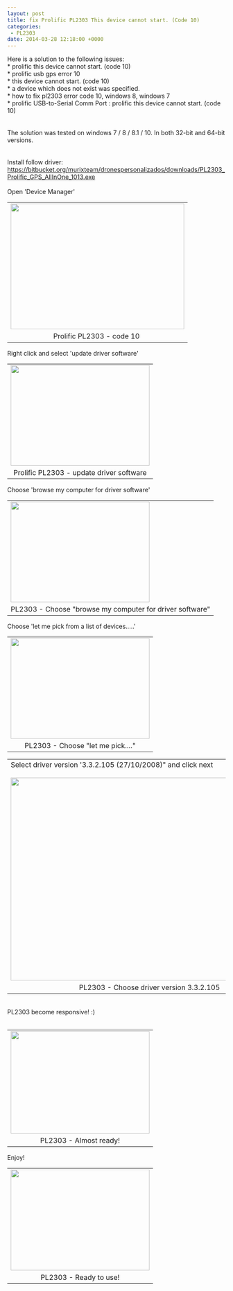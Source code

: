 ```yaml
---
layout: post
title: fix Prolific PL2303 This device cannot start. (Code 10) 
categories:
 - PL2303
date: 2014-03-28 12:18:00 +0000
---
```


<div dir="ltr" style="text-align: left;" trbidi="on">
Here is a solution to the following issues:<br/>
* prolific this device cannot start. (code 10)<br/>
* prolific usb gps error 10<br/>
<div>
* this device cannot start. (code 10)</div>
<div>
* a device which does not exist was specified.</div>
<div>
* how to fix pl2303 error code 10, windows 8, windows 7<br/>
*&nbsp;prolific USB-to-Serial Comm Port : prolific this device cannot start. (code 10)<br/>
<br/></div>
<div>
<br/></div>
The solution was tested&nbsp;on windows 7 / 8 / 8.1 / 10. In both 32-bit and 64-bit versions.<br/>
<br/>
<br/>
Install follow driver:<br/>
<a href="https://bitbucket.org/murixteam/dronespersonalizados/downloads/PL2303_Prolific_GPS_AllInOne_1013.exe">https://bitbucket.org/murixteam/dronespersonalizados/downloads/PL2303_Prolific_GPS_AllInOne_1013.exe</a><br/>
<div>
<br/></div>
Open 'Device Manager'<br/>
<table align="center" cellpadding="0" cellspacing="0" class="tr-caption-container" style="margin-left: auto; margin-right: auto; text-align: center;"><tbody>
<tr><td style="text-align: center;"><a href="http://1.bp.blogspot.com/-1m_rjleqN1E/UzVkgHfZ7jI/AAAAAAAApvw/_hfdy6Xp70g/s1600/pl2303-error-code-10.JPG" imageanchor="1" style="margin-left: auto; margin-right: auto;"><img border="0" height="290" src="https://1.bp.blogspot.com/-1m_rjleqN1E/UzVkgHfZ7jI/AAAAAAAApvw/_hfdy6Xp70g/s1600/pl2303-error-code-10.JPG" width="400"/></a></td></tr>
<tr><td class="tr-caption" style="text-align: center;">Prolific PL2303 - code 10&nbsp;</td></tr>
</tbody></table>
Right click and select 'update driver software'<br/>
<table align="center" cellpadding="0" cellspacing="0" class="tr-caption-container" style="margin-left: auto; margin-right: auto; text-align: center;"><tbody>
<tr><td style="text-align: center;"><a href="http://1.bp.blogspot.com/-nGaSfkJPcns/UzVld5lk7JI/AAAAAAAApv4/J7Wxf36FIf8/s1600/pl2303-update-driver.png" imageanchor="1" style="margin-left: auto; margin-right: auto;"><img border="0" height="232" src="https://1.bp.blogspot.com/-nGaSfkJPcns/UzVld5lk7JI/AAAAAAAApv4/J7Wxf36FIf8/s1600/pl2303-update-driver.png" width="320"/></a></td></tr>
<tr><td class="tr-caption" style="text-align: center;">Prolific PL2303 - update driver software</td></tr>
</tbody></table>
<div class="separator" style="clear: both; text-align: center;">
</div>
Choose 'browse my computer for driver software'<br/>
<table align="center" cellpadding="0" cellspacing="0" class="tr-caption-container" style="margin-left: auto; margin-right: auto; text-align: center;"><tbody>
<tr><td style="text-align: center;"><div style="text-align: justify;">
<a href="http://1.bp.blogspot.com/-jgtxdH27WXE/UzVmIv9HkqI/AAAAAAAApwI/qoBKWvBK6vI/s1600/pl2303-browser.JPG" imageanchor="1" style="margin-left: auto; margin-right: auto; text-align: center;"><img border="0" height="232" src="https://1.bp.blogspot.com/-jgtxdH27WXE/UzVmIv9HkqI/AAAAAAAApwI/qoBKWvBK6vI/s1600/pl2303-browser.JPG" width="320"/></a></div>
</td></tr>
<tr><td class="tr-caption" style="text-align: center;">PL2303 - Choose "browse my computer for driver software"</td></tr>
</tbody></table>
Choose 'let me pick from a list of devices.....'<br/>
<table align="center" cellpadding="0" cellspacing="0" class="tr-caption-container" style="margin-left: auto; margin-right: auto; text-align: center;"><tbody>
<tr><td style="text-align: center;"><a href="http://2.bp.blogspot.com/-N3oCEJPopWU/UzVneUhU9II/AAAAAAAApwU/4ML5aA6pnmM/s1600/pl2303-let-me-pick.JPG" imageanchor="1" style="margin-left: auto; margin-right: auto;"><img border="0" height="232" src="https://2.bp.blogspot.com/-N3oCEJPopWU/UzVneUhU9II/AAAAAAAApwU/4ML5aA6pnmM/s1600/pl2303-let-me-pick.JPG" width="320"/></a></td></tr>
<tr><td class="tr-caption" style="text-align: center;">PL2303 - Choose "let me pick...."</td></tr>
</tbody></table>
<table align="center" cellpadding="0" cellspacing="0" class="tr-caption-container" style="margin-left: auto; margin-right: auto; text-align: center;"><tbody>
<tr><td style="text-align: center;"><div style="text-align: justify;">
Select driver version '3.3.2.105 (27/10/2008)" and click next</div>
<div style="text-align: justify;">
<br/></div>
<a href="http://3.bp.blogspot.com/-UbV_DTGNAoI/UzVnsJbmQ-I/AAAAAAAApwc/j2gSR6VqqJk/s1600/pl2303-version-3.3.2.105.JPG" imageanchor="1" style="margin-left: auto; margin-right: auto;"><img border="0" height="468" src="https://3.bp.blogspot.com/-UbV_DTGNAoI/UzVnsJbmQ-I/AAAAAAAApwc/j2gSR6VqqJk/s1600/pl2303-version-3.3.2.105.JPG" width="640"/></a></td></tr>
<tr><td class="tr-caption" style="text-align: center;">PL2303 - Choose driver version 3.3.2.105</td></tr>
</tbody></table>
<br/>
PL2303 become responsive! :)</div>

<div dir="ltr" style="text-align: left;" trbidi="on">
<br/>
<table align="center" cellpadding="0" cellspacing="0" class="tr-caption-container" style="margin-left: auto; margin-right: auto; text-align: center;"><tbody>
<tr><td style="text-align: center;"><a href="http://4.bp.blogspot.com/-IFB6OGuidaQ/UzVoA_1ohGI/AAAAAAAApwk/PddQ-5hnl7Q/s1600/pl2303-install-ok.JPG" imageanchor="1" style="margin-left: auto; margin-right: auto;"><img border="0" height="236" src="https://4.bp.blogspot.com/-IFB6OGuidaQ/UzVoA_1ohGI/AAAAAAAApwk/PddQ-5hnl7Q/s1600/pl2303-install-ok.JPG" width="320"/></a></td></tr>
<tr><td class="tr-caption" style="text-align: center;">PL2303 - Almost ready!</td></tr>
</tbody></table>
Enjoy!<br/>
<table align="center" cellpadding="0" cellspacing="0" class="tr-caption-container" style="margin-left: auto; margin-right: auto; text-align: center;"><tbody>
<tr><td style="text-align: center;"><a href="http://1.bp.blogspot.com/-11Eu2j3sxJg/UzVoKAyrsHI/AAAAAAAApws/Ru8Ehuqg_Qw/s1600/pl2303-ready-to-use.JPG" imageanchor="1" style="margin-left: auto; margin-right: auto;"><img border="0" height="233" src="https://1.bp.blogspot.com/-11Eu2j3sxJg/UzVoKAyrsHI/AAAAAAAApws/Ru8Ehuqg_Qw/s1600/pl2303-ready-to-use.JPG" width="320"/></a></td></tr>
<tr><td class="tr-caption" style="text-align: center;">PL2303 - Ready to use!</td></tr>
</tbody></table>
<br/></div>